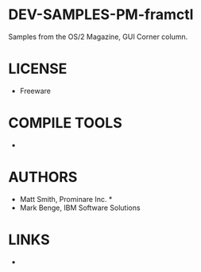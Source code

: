 # DEV-SAMPLES-PM-framctl
Samples from the OS/2 Magazine, GUI Corner column. 

LICENSE
===============
* Freeware

COMPILE TOOLS
===============
* 
 
AUTHORS
===============
* Matt Smith, Prominare Inc.                             *
* Mark Benge, IBM Software Solutions  

LINKS
===============
* 
